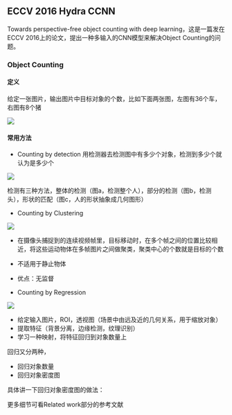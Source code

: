 ## ECCV 2016 Hydra CCNN

Towards perspective-free object counting with deep learning，这是一篇发在ECCV 2016上的论文，提出一种多输入的CNN模型来解决Object Counting的问题。

### Object Counting

#### 定义

给定一张图片，输出图片中目标对象的个数，比如下面两张图，左图有36个车，右图有8个猪

![](obj_cnt_exp.png)

#### 常用方法

- Counting by detection
用检测器去检测图中有多少个对象，检测到多少个就认为是多少个

![](detection_cnt.png)

检测有三种方法，整体的检测（图a，检测整个人），部分的检测（图b，检测头），形状的匹配（图c，人的形状抽象成几何图形）

- Counting by Clustering

![](cluster_cnt.png)

  - 在摄像头捕捉到的连续视频帧里，目标移动时，在多个帧之间的位置比较相近，将这些运动物体在多帧图片之间做聚类，聚类中心的个数就是目标的个数
  - 不适用于静止物体
  - 优点：无监督

- Counting by Regression

![](regression_cnt.png)

  - 给定输入图片，ROI，透视图（场景中由远及近的几何关系，用于缩放对象）
  - 提取特征（背景分离，边缘检测，纹理识别）
  - 学习一种映射，将特征回归到对象数量上

回归又分两种，
- 回归对象数量
- 回归对象密度图

具体讲一下回归对象密度图的做法：

  
更多细节可看Related work部分的参考文献
